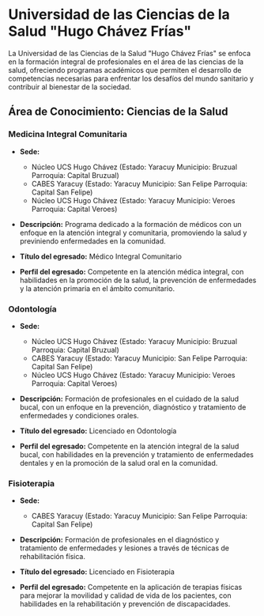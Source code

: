 # Universidad de las Ciencias de la Salud "Hugo Chávez Frías"

La Universidad de las Ciencias de la Salud "Hugo Chávez Frías" se enfoca en la formación integral de profesionales en el área de las ciencias de la salud, ofreciendo programas académicos que permiten el desarrollo de competencias necesarias para enfrentar los desafíos del mundo sanitario y contribuir al bienestar de la sociedad.

## Área de Conocimiento: Ciencias de la Salud

### Medicina Integral Comunitaria

* **Sede:** 
  * Núcleo UCS Hugo Chávez (Estado: Yaracuy Municipio: Bruzual Parroquia: Capital Bruzual)
  * CABES Yaracuy (Estado: Yaracuy Municipio: San Felipe Parroquia: Capital San Felipe)
  * Núcleo UCS Hugo Chávez (Estado: Yaracuy Municipio: Veroes Parroquia: Capital Veroes)

* **Descripción:** 
  Programa dedicado a la formación de médicos con un enfoque en la atención integral y comunitaria, promoviendo la salud y previniendo enfermedades en la comunidad.

* **Título del egresado:** 
  Médico Integral Comunitario

* **Perfil del egresado:** 
  Competente en la atención médica integral, con habilidades en la promoción de la salud, la prevención de enfermedades y la atención primaria en el ámbito comunitario.

### Odontología

* **Sede:** 
  * Núcleo UCS Hugo Chávez (Estado: Yaracuy Municipio: Bruzual Parroquia: Capital Bruzual)
  * CABES Yaracuy (Estado: Yaracuy Municipio: San Felipe Parroquia: Capital San Felipe)
  * Núcleo UCS Hugo Chávez (Estado: Yaracuy Municipio: Veroes Parroquia: Capital Veroes)

* **Descripción:** 
  Formación de profesionales en el cuidado de la salud bucal, con un enfoque en la prevención, diagnóstico y tratamiento de enfermedades y condiciones orales.

* **Título del egresado:** 
  Licenciado en Odontología

* **Perfil del egresado:** 
  Competente en la atención integral de la salud bucal, con habilidades en la prevención y tratamiento de enfermedades dentales y en la promoción de la salud oral en la comunidad.

### Fisioterapia

* **Sede:** 
  * CABES Yaracuy (Estado: Yaracuy Municipio: San Felipe Parroquia: Capital San Felipe)

* **Descripción:** 
  Formación de profesionales en el diagnóstico y tratamiento de enfermedades y lesiones a través de técnicas de rehabilitación física.

* **Título del egresado:** 
  Licenciado en Fisioterapia

* **Perfil del egresado:** 
  Competente en la aplicación de terapias físicas para mejorar la movilidad y calidad de vida de los pacientes, con habilidades en la rehabilitación y prevención de discapacidades.
